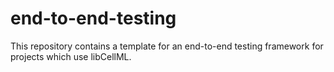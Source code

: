 # end-to-end-testing
This repository contains a template for an end-to-end testing framework for projects which use libCellML.
